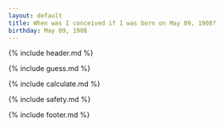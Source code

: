 ```yaml
---
layout: default
title: When was I conceived if I was born on May 09, 1908?
birthday: May 09, 1908
---
```


{% include header.md %}

{% include guess.md %}

{% include calculate.md %}

{% include safety.md %}

{% include footer.md %}



